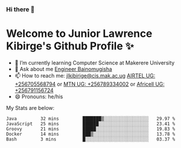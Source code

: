 ### Hi there 👋 
# Welcome to Junior Lawrence Kibirge's Github Profile ✨
 
<!--
**juniorkibirige/juniorkibirige** is a ✨ _special_ ✨ repository because its `README.md` (this file) appears on your GitHub profile.

Here are some ideas to get you started:

- 🔭 I’m currently working on ...
- 🌱 I’m currently learning ...
- 👯 I’m looking to collaborate on ...
- 🤔 I’m looking for help with ...
- 💬 Ask me about ...
- 📫 How to reach me: ...
- 😄 Pronouns: ...
- ⚡ Fun fact: ...
-->
- 🌱 I’m currently learning Computer Science at Makerere University
- 💬 Ask about me [Engineer Bainomugisha](mailto:baino@mak.ac.ug)
- 📫 How to reach me: [jlkibirige@cis.mak.ac.ug](mailto:jlkibirige@cis.mak.ac.ug) [AIRTEL UG: +256705568794](tel:+256705568794) or [MTN UG: +256789334002](tel:+256789334002) or [Africell UG: +256791156724](tel:+256791156724)
- 😄 Pronouns: he/his

My Stats are below:

<!--START_SECTION:waka-->
```text
Java         32 mins         ███████▒░░░░░░░░░░░░░░░░░   29.97 % 
JavaScript   25 mins         ██████░░░░░░░░░░░░░░░░░░░   23.41 % 
Groovy       21 mins         █████░░░░░░░░░░░░░░░░░░░░   19.83 % 
Docker       14 mins         ███▒░░░░░░░░░░░░░░░░░░░░░   13.78 % 
Bash         3 mins          █░░░░░░░░░░░░░░░░░░░░░░░░   03.37 % 
```
<!--END_SECTION:waka-->
